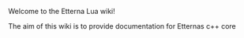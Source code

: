 
<a name="welcome" />

Welcome to the Etterna Lua wiki!

The aim of this wiki is to provide documentation for Etternas c++ core
